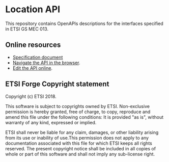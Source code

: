 # Location API

This repository contains OpenAPIs descriptions for the interfaces specified in ETSI GS MEC 013.

## Online resources

* [Specification document](https://www.etsi.org/deliver/etsi_gs/MEC/001_099/013/01.01.01_60/gs_mec013v010101p.pdf)
* [Navigate the API in the browser](https://forge.etsi.org/swagger/editor/?url=https://forge.etsi.org/gitlab/mec/gs013-location-api/raw/master/LocationAPI.yaml).
* [Edit the API online](https://forge.etsi.org/swagger/editor/?url=https://forge.etsi.org/gitlab/mec/gs013-location-api/raw/master/LocationAPI.yaml).

## ETSI Forge Copyright statement

Copyright (c) ETSI 2018.

This software is subject to copyrights owned by ETSI. Non-exclusive permission 
is hereby granted, free of charge, to copy, reproduce and amend this file 
under the following conditions: It is provided "as is", without warranty of any 
kind, expressed or implied. 

ETSI shall never be liable for any claim, damages, or other liability arising 
from its use or inability of use.This permission does not apply to any documentation 
associated with this file for which ETSI keeps all rights reserved. The present 
copyright notice shall be included in all copies of whole or part of this 
software and shall not imply any sub-license right.

